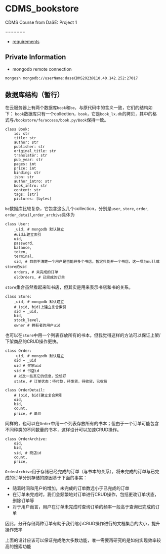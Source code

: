 # CDMS_bookstore
CDMS Course from DaSE: Project 1 

=======
- [requirements](https://github.com/Ghostlikei/CDMS_bookstore/blob/main/bookstore.md)

## Private Information

- mongodb remote connection

```sh
mongosh mongodb://userName:daseCDMS2023@110.40.142.252:27017
```


## 数据库结构（暂行）

在云服务器上有两个数据库`book`和`be`，与原代码中的含义一致，它们的结构如下：
`book`数据库只有一个collection，`book`，它是`book_lx.db`的拷贝，其中的格式与`/bookstore/fe/access/book.py/Book`保持一致。
```
class Book:
    id: str
    title: str
    author: str
    publisher: str
    original_title: str
    translator: str
    pub_year: str
    pages: int
    price: int
    binding: str
    isbn: str
    author_intro: str
    book_intro: str
    content: str
    tags: [str]
    pictures: [bytes]
```

`be`数据库比较复杂，它包含这么几个collection，分别是`user`, `store`, `order`, `order_detail`,`order_archive`具体为
```
class User:
    _uid, # mongodb 默认建立
    #uid上建立索引
    uid,
    password,
    balance,
    token,
    terminal,
    sid, # 目前不清楚一个用户是否能开多个书店，暂定只能开一个书店，这一项为null或store的sid
    orders, # 未完成的订单
    oldOrders, # 已完成的订单
```

`store`集合虽然看起来叫书店，但其实是用来表示书店和书的关系。
```
class Store:
    _uid, # mongodb 默认建立
    # (sid, bid)上建立复合索引
    sid = _uid,
    bid,
    stock_level,
    owner # 拥有者的用户uid
```
也可以在`store`中用一个列表存放所有的书本，但我觉得这样的方法可以保证上架/下架商品的CRUD操作更快。

```
class Order:
    _uid, # mongodb 默认建立
    oid = _uid
    uid # 买家uid
    sid # 书店id
    # 以及一些其它的信息，没想好
    state, # 订单状态：待付款，待发货，待收货，已收货
```

```
class OrderDetail:
    # (oid, bid)建立复合索引
    oid,
    bid,
    count,
    price, # 单价
```

同样的，也可以在`Order`中用一个列表存放所有的书本；但由于一个订单可能包含不同种类的不同数量的书本，这样设计可以加速CRUD操作。

```
class OrderArchive:
    oid,
    bid,
    sid, # 商店id
    count,
    price,
```
`OrderArchive`用于存储已经完成的订单（与书本的关系），将未完成的订单与已完成的订单分别存储的原因基于下面的事实：
- 随着时间和用户的增加，未完成的订单数远小于已完成的订单
- 在订单未完成时，我们会频繁地对订单进行CRUD操作，包括更改订单状态，删除订单等
- 对于用户而言，用户在订单未完成时查询订单的频率一般高于查询已完成的订单

因此，分开存储两种订单有助于我们缩小CRUD操作进行的文档集合的大小，提升操作效率

上面的设计应该可以保证完成绝大多数功能，唯一需要再研究的是如何实现效率较高的搜索功能
